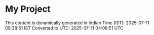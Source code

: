 # My Project

This content is dynamically generated in Indian Time (IST): 2025-07-11 09:38:51 IST
Converted to UTC: 2025-07-11 04:08:51 UTC
